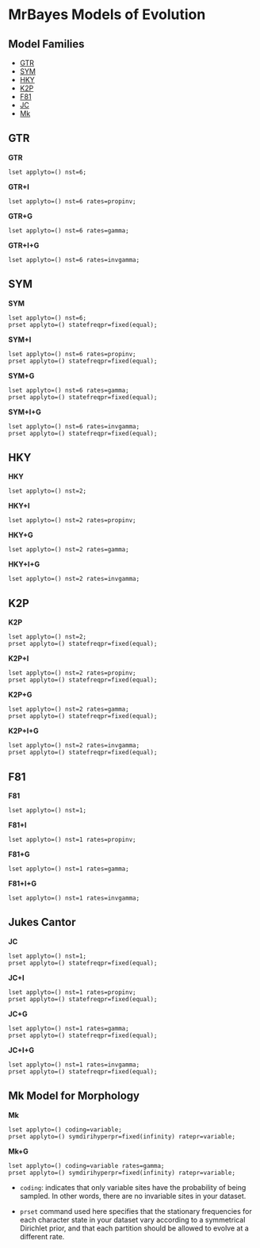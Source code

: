 # MrBayes Models of Evolution

## Model Families

* [GTR](#GTR)
* [SYM](#SYM)
* [HKY](#HKY)
* [K2P](#K2P)
* [F81](#F81)
* [JC](#JC)
* [Mk](#Mk-Model-for-Morphology)


## GTR

**GTR** 

	lset applyto=() nst=6;

**GTR+I**

	lset applyto=() nst=6 rates=propinv;

**GTR+G**

	lset applyto=() nst=6 rates=gamma;

**GTR+I+G**

	lset applyto=() nst=6 rates=invgamma;


## SYM

**SYM**

	lset applyto=() nst=6;
	prset applyto=() statefreqpr=fixed(equal);

**SYM+I**

	lset applyto=() nst=6 rates=propinv;
	prset applyto=() statefreqpr=fixed(equal);

**SYM+G**

	lset applyto=() nst=6 rates=gamma;
	prset applyto=() statefreqpr=fixed(equal);

**SYM+I+G**

	lset applyto=() nst=6 rates=invgamma;
	prset applyto=() statefreqpr=fixed(equal);

## HKY
**HKY**

	lset applyto=() nst=2;


**HKY+I**

	lset applyto=() nst=2 rates=propinv;


**HKY+G**

	lset applyto=() nst=2 rates=gamma;


**HKY+I+G**

	lset applyto=() nst=2 rates=invgamma;


## K2P

**K2P**

    lset applyto=() nst=2;
    prset applyto=() statefreqpr=fixed(equal);
  
**K2P+I**    

    lset applyto=() nst=2 rates=propinv;
    prset applyto=() statefreqpr=fixed(equal);

**K2P+G**

    lset applyto=() nst=2 rates=gamma;
    prset applyto=() statefreqpr=fixed(equal);

**K2P+I+G**

    lset applyto=() nst=2 rates=invgamma;
    prset applyto=() statefreqpr=fixed(equal);


## F81

**F81**

    lset applyto=() nst=1;

**F81+I**

    lset applyto=() nst=1 rates=propinv;

**F81+G**

    lset applyto=() nst=1 rates=gamma;

**F81+I+G**

    lset applyto=() nst=1 rates=invgamma;

## Jukes Cantor  

**JC**

    lset applyto=() nst=1;
    prset applyto=() statefreqpr=fixed(equal);

**JC+I**

    lset applyto=() nst=1 rates=propinv;
    prset applyto=() statefreqpr=fixed(equal);

**JC+G**

    lset applyto=() nst=1 rates=gamma;
    prset applyto=() statefreqpr=fixed(equal);

**JC+I+G**

    lset applyto=() nst=1 rates=invgamma;
    prset applyto=() statefreqpr=fixed(equal);
    
## Mk Model for Morphology

**Mk**

	lset applyto=() coding=variable;
	prset applyto=() symdirihyperpr=fixed(infinity) ratepr=variable;

 **Mk+G**
 
	lset applyto=() coding=variable rates=gamma;
	prset applyto=() symdirihyperpr=fixed(infinity) ratepr=variable;
 

* `coding`: indicates that only variable sites have the probability of being sampled. In other words, there are no invariable sites in your dataset.

* `prset` command used here specifies that the stationary frequencies for each character state in your dataset vary according to a symmetrical Dirichlet prior, and that each partition should be allowed to evolve at a different rate.

